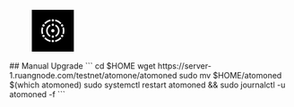 <figure><img src="https://raw.githubusercontent.com/ruangnode/cosmos-images/main/logos/atomone.png" alt=""><figcaption></figcaption></figure>
## Manual Upgrade
```
cd $HOME
wget https://server-1.ruangnode.com/testnet/atomone/atomoned
sudo mv $HOME/atomoned $(which atomoned)
sudo systemctl restart atomoned && sudo journalctl -u atomoned -f
```
